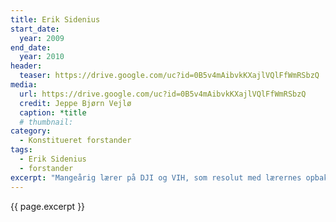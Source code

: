 ```yaml
---
title: Erik Sidenius
start_date:
  year: 2009
end_date:
  year: 2010
header:
  teaser: https://drive.google.com/uc?id=0B5v4mAibvkKXajlVQlFfWmRSbzQ
media: 
  url: https://drive.google.com/uc?id=0B5v4mAibvkKXajlVQlFfWmRSbzQ
  credit: Jeppe Bjørn Vejlø
  caption: *title
  # thumbnail:
category:
  - Konstitueret forstander
tags:
  - Erik Sidenius
  - forstander
excerpt: "Mangeårig lærer på DJI og VIH, som resolut med lærernes opbakning og på bestyrelsens foranledning stabiliserede skolen gennem en vanskelig tid."
---
```


{{ page.excerpt }}
